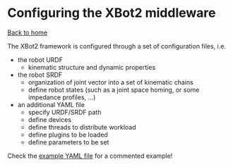 # Configuring the XBot2 middleware

[Back to home](../README)

The XBot2 framework is configured through a set of configuration files, i.e.

 - the robot URDF
     - kinematic structure and dynamic properties
 - the robot SRDF
     - organization of joint vector into a set of kinematic chains
     - define robot states (such as a joint space homing, or some impedance profiles, ...)
 - an additional YAML file
     - specify URDF/SRDF path
     - define devices
     - define threads to distribute workload
     - define plugins to be loaded
     - define parameters to be set

Check the [example YAML file](teleop_simple_example.yaml) for a commented example!
